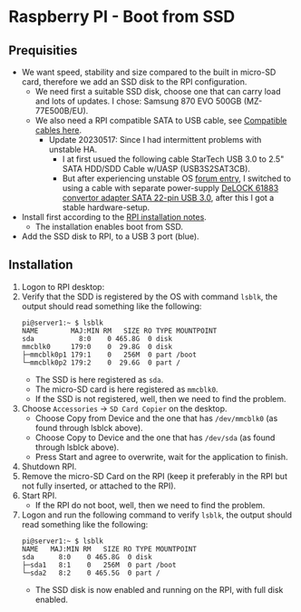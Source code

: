 # Raspberry PI - Boot from SSD

## Prequisities
- We want speed, stability and size compared to the built in micro-SD card, therefore we add an SSD disk to the RPI configuration.
  - We need first a suitable SSD disk, choose one that can carry load and lots of updates. I chose: Samsung 870 EVO 500GB (MZ-77E500B/EU).
  - We also need a RPI compatible SATA to USB cable, see [Compatible cables here](https://jamesachambers.com/raspberry-pi-4-usb-boot-config-guide-for-ssd-flash-drives/).
    - Update 20230517: Since I had intermittent problems with unstable HA.
      - I at first usued the following cable StarTech USB 3.0 to 2.5" SATA HDD/SDD Cable w/UASP (USB3S2SAT3CB).
      - But after experiencing unstable OS [forum entry](https://community.home-assistant.io/t/ha-has-become-unstable-the-past-weeks/570508), I switched to using a cable with separate power-supply [DeLOCK 61883 convertor adapter SATA 22-pin USB 3.0](https://www.amazon.co.uk/DeLOCK-61883-Converter-Adaptor-22-Pin/dp/B005OMXBN2), after this I got a stable hardware-setup.
- Install first according to the [RPI installation notes](https://github.com/slittorin/raspberrypi-install).
  - The installation enables boot from SSD.
- Add the SSD disk to RPI, to a USB 3 port (blue).

## Installation

1. Logon to RPI desktop:
2. Verify that the SDD is registered by the OS with command `lsblk`, the output should read something like the following:
   ```shell
   pi@server1:~ $ lsblk
   NAME        MAJ:MIN RM   SIZE RO TYPE MOUNTPOINT
   sda           8:0    0 465.8G  0 disk 
   mmcblk0     179:0    0  29.8G  0 disk 
   ├─mmcblk0p1 179:1    0   256M  0 part /boot
   └─mmcblk0p2 179:2    0  29.6G  0 part /
   ```
   - The SSD is here registered as `sda`.
   - The micro-SD card is here registered as `mmcblk0`.
   - If the SSD is not registered, well, then we need to find the problem.
3. Choose  `Accessories` -> `SD Card Copier` on the desktop.
   - Choose Copy from Device and the one that has `/dev/mmcblk0` (as found through lsblck above).
   - Choose Copy to Device and the one that has `/dev/sda` (as found through lsblck above).
   - Press Start and agree to overwrite, wait for the application to finish.
4. Shutdown RPI.
5. Remove the micro-SD Card on the RPI (keep it preferably in the RPI but not fully inserted, or attached to the RPI).
6. Start RPI.
   - If the RPI do not boot, well, then we need to find the problem.
7. Logon and run the following command to verify `lsblk`, the output should read something like the following:
   ```shell
   pi@server1:~ $ lsblk
   NAME   MAJ:MIN RM   SIZE RO TYPE MOUNTPOINT
   sda      8:0    0 465.8G  0 disk 
   ├─sda1   8:1    0   256M  0 part /boot
   └─sda2   8:2    0 465.5G  0 part /
   ```
   - The SSD disk is now enabled and running on the RPI, with full disk enabled.
